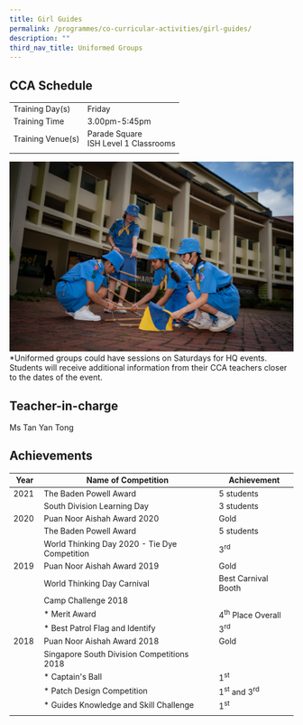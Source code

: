```yaml
---
title: Girl Guides
permalink: /programmes/co-curricular-activities/girl-guides/
description: ""
third_nav_title: Uniformed Groups
---
```

CCA Schedule
------------

| | |
| --- | --- | 
| Training Day(s) | Friday | 
| Training Time | 3.00pm-5:45pm | 
| Training Venue(s) | Parade Square  <br> ISH Level 1 Classrooms |   
| | |

![](/images/girlguides1.jpg)*Uniformed groups could have sessions on Saturdays for HQ events. Students will receive additional information from their CCA teachers closer to the dates of the event.

Teacher-in-charge
------------------

Ms Tan Yan Tong

  

Achievements
------------

| Year | Name of Competition | Achievement |
| --- | --- | --- |
| 2021&nbsp; | The Baden Powell Award&nbsp; | 5 students&nbsp; |
| &nbsp; | South Division Learning Day | 3 students&nbsp; |
| 2020 | Puan Noor Aishah Award 2020&nbsp; | Gold&nbsp; |
|   | The Baden Powell Award | 5 students |
| &nbsp; | World Thinking Day 2020 - Tie Dye Competition&nbsp; | 3<sup>rd</sup>&nbsp; |
| 2019 | Puan Noor Aishah Award 2019 | Gold |
| &nbsp; | World Thinking Day Carnival&nbsp; | Best Carnival Booth |
| &nbsp; | Camp Challenge 2018&nbsp; | &nbsp; |
| &nbsp; | *   Merit Award | 4<sup>th</sup>&nbsp;Place Overall&nbsp; |
| &nbsp; | *   Best Patrol Flag and Identify | 3<sup>rd</sup>&nbsp; |
| 2018 | Puan Noor Aishah Award 2018 | Gold&nbsp; |
| &nbsp; | Singapore South Division Competitions 2018 |  |
| &nbsp; | *   Captain's Ball | 1<sup>st</sup>&nbsp; |
| &nbsp; | *   Patch Design Competition | 1<sup>st</sup>&nbsp;and 3<sup>rd</sup>&nbsp; |
| &nbsp; | *   Guides Knowledge and Skill Challenge | 1<sup>st</sup>&nbsp; |
| | | |
